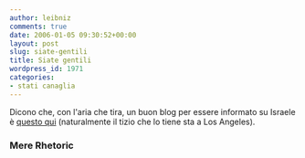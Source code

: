 ```yaml
---
author: leibniz
comments: true
date: 2006-01-05 09:30:52+00:00
layout: post
slug: siate-gentili
title: Siate gentili
wordpress_id: 1971
categories:
- stati canaglia
---
```


Dicono che, con l'aria che tira, un buon blog per essere informato su Israele è [questo qui](http://www.mererhetoric.com/) (naturalmente il tizio che lo tiene sta a Los Angeles).


### Mere Rhetoric

